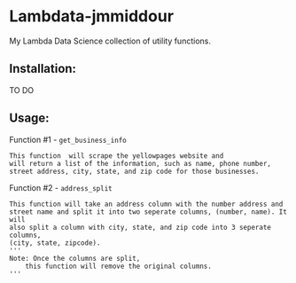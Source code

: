 # Lambdata-jmmiddour
My Lambda Data Science collection of utility functions.

## Installation:

TO DO

## Usage:

Function #1 - `get_business_info`

    This function  will scrape the yellowpages website and
    will return a list of the information, such as name, phone number,
    street address, city, state, and zip code for those businesses.


Function #2 - `address_split`
    
    This function will take an address column with the number address and
    street name and split it into two seperate columns, (number, name). It will
    also split a column with city, state, and zip code into 3 seperate columns,
    (city, state, zipcode).
    '''
    Note: Once the columns are split,
        this function will remove the original columns.
    '''
